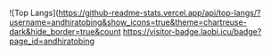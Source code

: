 ![Top Langs](https://github-readme-stats.vercel.app/api/top-langs/?username=andhiratobing&show_icons=true&theme=chartreuse-dark&hide_border=true&count
https://visitor-badge.laobi.icu/badge?page_id=andhiratobing
